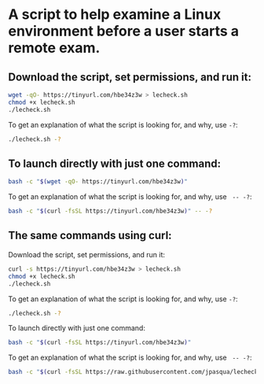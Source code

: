 # A script to help examine a Linux environment before a user starts a remote exam.

## Download the script, set permissions, and run it:
```sh
wget -qO- https://tinyurl.com/hbe34z3w > lecheck.sh
chmod +x lecheck.sh
./lecheck.sh
```

To get an explanation of what the script is looking for, and why, use `-?`:
```sh
./lecheck.sh -?
```

## To launch directly with just one command:

```sh
bash -c "$(wget -qO- https://tinyurl.com/hbe34z3w)"
```

To get an explanation of what the script is looking for, and why, use ` -- -?`:
```sh
bash -c "$(curl -fsSL https://tinyurl.com/hbe34z3w)" -- -?
```

## The same commands using curl:

Download the script, set permissions, and run it:
```sh
curl -s https://tinyurl.com/hbe34z3w > lecheck.sh
chmod +x lecheck.sh
./lecheck.sh
```

To get an explanation of what the script is looking for, and why, use `-?`:
```sh
./lecheck.sh -?
```

To launch directly with just one command:

```sh
bash -c "$(curl -fsSL https://tinyurl.com/hbe34z3w)"
```

To get an explanation of what the script is looking for, and why, use ` -- -?`:
```sh
bash -c "$(curl -fsSL https://raw.githubusercontent.com/jpasqua/lecheck/main/lecheck.sh)" -- -?
```
